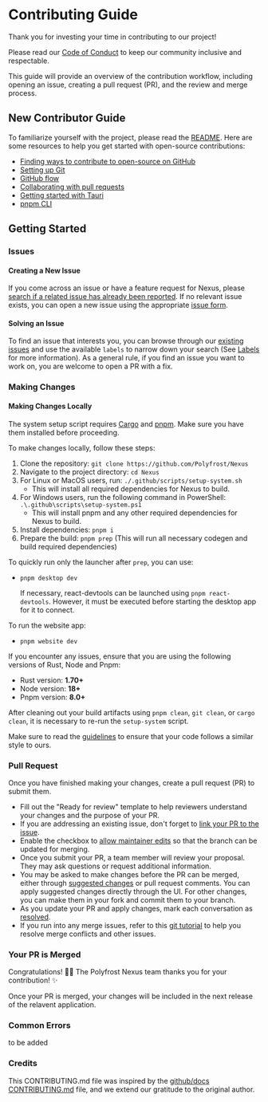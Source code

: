 # Contributing Guide

Thank you for investing your time in contributing to our project!

Please read our [Code of Conduct](./CODE_OF_CONDUCT.md) to keep our community inclusive and respectable.

This guide will provide an overview of the contribution workflow, including opening an issue, creating a pull request (PR), and the review and merge process.

## New Contributor Guide

To familiarize yourself with the project, please read the [README](README.md). Here are some resources to help you get started with open-source contributions:

- [Finding ways to contribute to open-source on GitHub](https://docs.github.com/en/get-started/exploring-projects-on-github/finding-ways-to-contribute-to-open-source-on-github)
- [Setting up Git](https://docs.github.com/en/get-started/quickstart/set-up-git)
- [GitHub flow](https://docs.github.com/en/get-started/quickstart/github-flow)
- [Collaborating with pull requests](https://docs.github.com/en/github/collaborating-with-pull-requests)
- [Getting started with Tauri](https://tauri.app/v1/guides/getting-started/prerequisites)
- [pnpm CLI](https://pnpm.io/pnpm-cli)

## Getting Started

### Issues

#### Creating a New Issue

If you come across an issue or have a feature request for Nexus, please [search if a related issue has already been reported](https://docs.github.com/en/github/searching-for-information-on-github/searching-on-github/searching-issues-and-pull-requests#search-by-the-title-body-or-comments). If no relevant issue exists, you can open a new issue using the appropriate [issue form](https://github.com/Polyfrost/Nexus/issues/new/choose).

#### Solving an Issue

To find an issue that interests you, you can browse through our [existing issues](https://github.com/Polyfrost/Nexus/issues) and use the available `labels` to narrow down your search (See [Labels](https://github.com/Polyfrost/Nexus/labels) for more information). As a general rule, if you find an issue you want to work on, you are welcome to open a PR with a fix.

### Making Changes

#### Making Changes Locally

The system setup script requires [Cargo](https://doc.rust-lang.org/cargo/getting-started/installation.html) and [pnpm](https://pnpm.io/installation). Make sure you have them installed before proceeding.

To make changes locally, follow these steps:

1. Clone the repository: `git clone https://github.com/Polyfrost/Nexus`
2. Navigate to the project directory: `cd Nexus`
3. For Linux or MacOS users, run: `./.github/scripts/setup-system.sh`
   - This will install all required dependencies for Nexus to build.
4. For Windows users, run the following command in PowerShell: `.\.github\scripts\setup-system.ps1`
   - This will install pnpm and any other required dependencies for Nexus to build.
5. Install dependencies: `pnpm i`
6. Prepare the build: `pnpm prep` (This will run all necessary codegen and build required dependencies)

To quickly run only the launcher after `prep`, you can use:

- `pnpm desktop dev`

  If necessary, react-devtools can be launched using `pnpm react-devtools`.
  However, it must be executed before starting the desktop app for it to connect.

To run the website app:

- `pnpm website dev`

If you encounter any issues, ensure that you are using the following versions of Rust, Node and Pnpm:

- Rust version: **1.70+**
- Node version: **18+**
- Pnpm version: **8.0+**

After cleaning out your build artifacts using `pnpm clean`, `git clean`, or `cargo clean`, it is necessary to re-run the `setup-system` script.

Make sure to read the [guidelines](https://docs.polyfrost.org/nexus/developers/prerequisites/guidelines) to ensure that your code follows a similar style to ours.

### Pull Request

Once you have finished making your changes, create a pull request (PR) to submit them.

- Fill out the "Ready for review" template to help reviewers understand your changes and the purpose of your PR.
- If you are addressing an existing issue, don't forget to [link your PR to the issue](https://docs.github.com/en/issues/tracking-your-work-with-issues/linking-a-pull-request-to-an-issue).
- Enable the checkbox to [allow maintainer edits](https://docs.github.com/en/github/collaborating-with-issues-and-pull-requests/allowing-changes-to-a-pull-request-branch-created-from-a-fork) so that the branch can be updated for merging.
- Once you submit your PR, a team member will review your proposal. They may ask questions or request additional information.
- You may be asked to make changes before the PR can be merged, either through [suggested changes](https://docs.github.com/en/github/collaborating-with-issues-and-pull-requests/incorporating-feedback-in-your-pull-request) or pull request comments. You can apply suggested changes directly through the UI. For other changes, you can make them in your fork and commit them to your branch.
- As you update your PR and apply changes, mark each conversation as [resolved](https://docs.github.com/en/github/collaborating-with-issues-and-pull-requests/commenting-on-a-pull-request#resolving-conversations).
- If you run into any merge issues, refer to this [git tutorial](https://lab.github.com/githubtraining/managing-merge-conflicts) to help you resolve merge conflicts and other issues.

### Your PR is Merged

Congratulations! 🎉🎉 The Polyfrost Nexus team thanks you for your contribution! ✨

Once your PR is merged, your changes will be included in the next release of the relavent application.

### Common Errors

to be added

### Credits

This CONTRIBUTING.md file was inspired by the [github/docs CONTRIBUTING.md](https://github.com/github/docs/blob/main/CONTRIBUTING.md) file, and we extend our gratitude to the original author.
